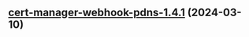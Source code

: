 

## [cert-manager-webhook-pdns-1.4.1](https://github.com/cyr-ius/truenas-charts/compare/cert-manager-webhook-pdns-1.4.0...cert-manager-webhook-pdns-1.4.1) (2024-03-10)

